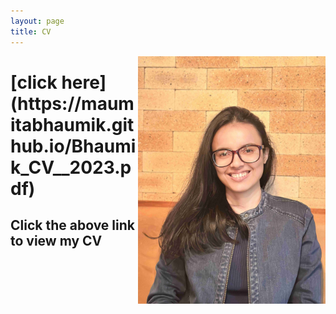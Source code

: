 ```yaml
---
layout: page
title: CV
---
```





       

<img align="right" src="CV_photo.jpg" width="300" height="396">

<h1>[click here](https://maumitabhaumik.github.io/Bhaumik_CV__2023.pdf) </h1>
<h2>Click the above link to view my CV</h2>




